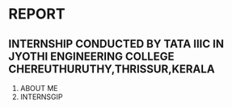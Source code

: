 #  REPORT 
## INTERNSHIP CONDUCTED BY TATA IIIC IN JYOTHI ENGINEERING COLLEGE CHEREUTHURUTHY,THRISSUR,KERALA
1. ABOUT ME
2. INTERNSGIP




 














